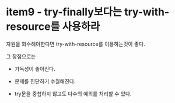 # item9 - try-finally보다는 try-with-resource를 사용하라

자원을 회수해야한다면 try-with-resource를 이용하는것이 좋다.

그 장점으로는

* 가독성이 좋아진다.

* 문제를 진단하기 수월해진다.

* try문을 중첩하지 않고도 다수의 예외를 처리할 수 있다.

  
